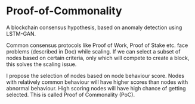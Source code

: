 # Proof-of-Commonality
A blockchain consensus hypothesis, based on anomaly detection using LSTM-GAN.

Common consensus protocols like Proof of Work, Proof of Stake etc. face problems (described in Doc) while scaling.
If we can select a subset of nodes based on certain criteria, only which will compete to create a block, this solves the scaling issue.

I propose the selection of nodes based on node behaviour score. 
Nodes with relatively common behaviour will have higher scores than nodes with abnormal behaviour. 
High scoring nodes will have high chance of getting selected.
This is called Proof of Commonality (PoC).
